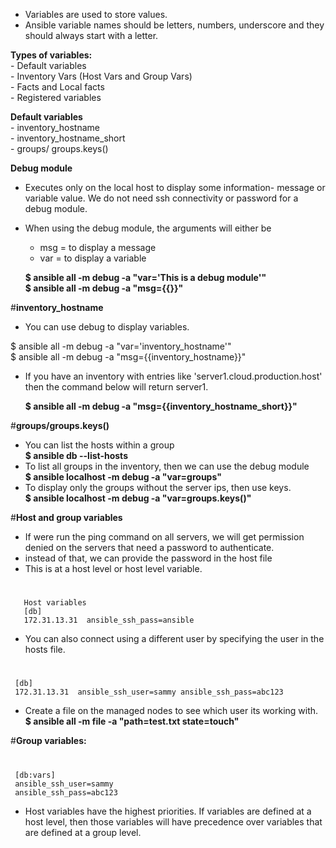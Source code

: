 - Variables are used to store values.
- Ansible variable names should be letters, numbers, underscore and they should always start with a letter.

**Types of variables:** \
    - Default variables \
    - Inventory Vars (Host Vars and Group Vars) \
    - Facts and Local facts \
    - Registered variables

**Default variables** \
    - inventory_hostname \
    - inventory_hostname_short \
    - groups/ groups.keys()

  **Debug module**
- Executes only on the local host to display some information- message or variable value. We do not need ssh connectivity or password for a debug module.
- When using the debug module, the arguments will either be
    - msg  =  to display a message
    - var  = to display a variable

  **$ ansible all -m debug -a "var='This is a debug module'"** \
  **$ ansible all -m debug -a "msg={{}}"**

#**inventory_hostname**
- You can use debug to display variables.

$ ansible all -m debug -a "var='inventory_hostname'" \
$ ansible all -m debug -a "msg={{inventory_hostname}}"

- If you have an inventory with entries like 'server1.cloud.production.host' then the command below will return server1.

  **$ ansible all -m debug -a "msg={{inventory_hostname_short}}"**

#**groups/groups.keys()**
- You can list the hosts within a group \
 **$ ansible db --list-hosts**
- To list all groups in the inventory, then we can use the debug module \
  **$ ansible localhost -m debug -a "var=groups"**
- To display only the groups without the server ips, then use keys. \
  **$ ansible localhost -m debug -a "var=groups.keys()"**

#**Host and group variables**
- If were run the ping command on all servers, we will get permission denied on the servers that need a password to authenticate.
- instead of that, we can provide the password in the host file
- This is at a host level or host level variable.
#
       Host variables
       [db]
       172.31.13.31  ansible_ssh_pass=ansible

- You can also connect using a different user by specifying the user in the hosts file.
#
     [db]
     172.31.13.31  ansible_ssh_user=sammy ansible_ssh_pass=abc123

- Create a file on the managed nodes to see which user its working with. \
 **$ ansible all -m file -a "path=test.txt state=touch"**

#**Group variables:**
#
     [db:vars]
     ansible_ssh_user=sammy
     ansible_ssh_pass=abc123

- Host variables have the highest priorities. If variables are defined at a host level, then those variables will have precedence over variables that are defined at a group level.
